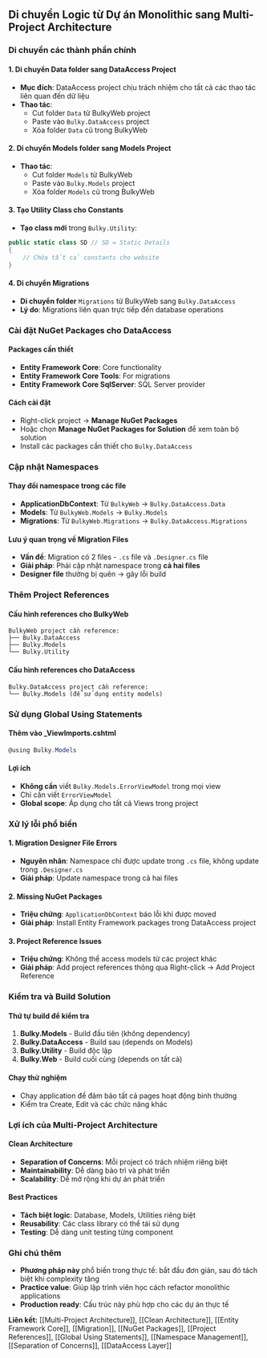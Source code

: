 ## Di chuyển Logic từ Dự án Monolithic sang Multi-Project Architecture

### Di chuyển các thành phần chính

#### 1. Di chuyển Data folder sang DataAccess Project

- **Mục đích**: DataAccess project chịu trách nhiệm cho tất cả các thao tác liên quan đến dữ liệu
- **Thao tác**:
    - Cut folder `Data` từ BulkyWeb project
    - Paste vào `Bulky.DataAccess` project
    - Xóa folder `Data` cũ trong BulkyWeb


#### 2. Di chuyển Models folder sang Models Project

- **Thao tác**:
    - Cut folder `Models` từ BulkyWeb
    - Paste vào `Bulky.Models` project
    - Xóa folder `Models` cũ trong BulkyWeb


#### 3. Tạo Utility Class cho Constants

- **Tạo class mới** trong `Bulky.Utility`:

```csharp
public static class SD // SD = Static Details
{
    // Chứa tất cả constants cho website
}
```


#### 4. Di chuyển Migrations

- **Di chuyển folder** `Migrations` từ BulkyWeb sang `Bulky.DataAccess`
- **Lý do**: Migrations liên quan trực tiếp đến database operations


### Cài đặt NuGet Packages cho DataAccess

#### Packages cần thiết

- **Entity Framework Core**: Core functionality
- **Entity Framework Core Tools**: For migrations
- **Entity Framework Core SqlServer**: SQL Server provider


#### Cách cài đặt

- Right-click project → **Manage NuGet Packages**
- Hoặc chọn **Manage NuGet Packages for Solution** để xem toàn bộ solution
- Install các packages cần thiết cho `Bulky.DataAccess`


### Cập nhật Namespaces

#### Thay đổi namespace trong các file

- **ApplicationDbContext**: Từ `BulkyWeb` → `Bulky.DataAccess.Data`
- **Models**: Từ `BulkyWeb.Models` → `Bulky.Models`
- **Migrations**: Từ `BulkyWeb.Migrations` → `Bulky.DataAccess.Migrations`


#### Lưu ý quan trọng về Migration Files

- **Vấn đề**: Migration có 2 files - `.cs` file và `.Designer.cs` file
- **Giải pháp**: Phải cập nhật namespace trong **cả hai files**
- **Designer file** thường bị quên → gây lỗi build


### Thêm Project References

#### Cấu hình references cho BulkyWeb

```
BulkyWeb project cần reference:
├── Bulky.DataAccess
├── Bulky.Models  
└── Bulky.Utility
```


#### Cấu hình references cho DataAccess

```
Bulky.DataAccess project cần reference:
└── Bulky.Models (để sử dụng entity models)
```


### Sử dụng Global Using Statements

#### Thêm vào _ViewImports.cshtml

```csharp
@using Bulky.Models
```


#### Lợi ích

- **Không cần** viết `Bulky.Models.ErrorViewModel` trong mọi view
- Chỉ cần viết `ErrorViewModel`
- **Global scope**: Áp dụng cho tất cả Views trong project


### Xử lý lỗi phổ biến

#### 1. Migration Designer File Errors

- **Nguyên nhân**: Namespace chỉ được update trong `.cs` file, không update trong `.Designer.cs`
- **Giải pháp**: Update namespace trong cả hai files


#### 2. Missing NuGet Packages

- **Triệu chứng**: `ApplicationDbContext` báo lỗi khi được moved
- **Giải pháp**: Install Entity Framework packages trong DataAccess project


#### 3. Project Reference Issues

- **Triệu chứng**: Không thể access models từ các project khác
- **Giải pháp**: Add project references thông qua Right-click → Add Project Reference


### Kiểm tra và Build Solution

#### Thứ tự build để kiểm tra

1. **Bulky.Models** - Build đầu tiên (không dependency)
2. **Bulky.DataAccess** - Build sau (depends on Models)
3. **Bulky.Utility** - Build độc lập
4. **Bulky.Web** - Build cuối cùng (depends on tất cả)

#### Chạy thử nghiệm

- Chạy application để đảm bảo tất cả pages hoạt động bình thường
- Kiểm tra Create, Edit và các chức năng khác


### Lợi ích của Multi-Project Architecture

#### Clean Architecture

- **Separation of Concerns**: Mỗi project có trách nhiệm riêng biệt
- **Maintainability**: Dễ dàng bảo trì và phát triển
- **Scalability**: Dễ mở rộng khi dự án phát triển


#### Best Practices

- **Tách biệt logic**: Database, Models, Utilities riêng biệt
- **Reusability**: Các class library có thể tái sử dụng
- **Testing**: Dễ dàng unit testing từng component


### Ghi chú thêm

- **Phương pháp này** phổ biến trong thực tế: bắt đầu đơn giản, sau đó tách biệt khi complexity tăng
- **Practice value**: Giúp lập trình viên học cách refactor monolithic applications
- **Production ready**: Cấu trúc này phù hợp cho các dự án thực tế

**Liên kết:** [[Multi-Project Architecture]], [[Clean Architecture]], [[Entity Framework Core]], [[Migration]], [[NuGet Packages]], [[Project References]], [[Global Using Statements]], [[Namespace Management]], [[Separation of Concerns]], [[DataAccess Layer]]

